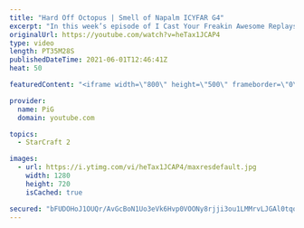 ```yaml
---
title: "Hard Off Octopus | Smell of Napalm ICYFAR G4"
excerpt: "In this week’s episode of I Cast Your Freakin Awesome Replays (ICYFAR) players sent in their replays where they tried to rain down destruction from above!  NEW ICYFAR CHALLENGE: \"Sneaky, Sneaky Kaelaris\" - Use Invisible/burrowed units as much as possible! Send submissions to fluxiorsc@gmail.com as attachment"
originalUrl: https://youtube.com/watch?v=heTax1JCAP4
type: video
length: PT35M28S
publishedDateTime: 2021-06-01T12:46:41Z
heat: 50

featuredContent: "<iframe width=\"800\" height=\"500\" frameborder=\"0\" src=\"https://www.youtube.com/embed/heTax1JCAP4\" allow=\"accelerometer; autoplay; encrypted-media; gyroscope; picture-in-picture\" allowfullscreen></iframe>"

provider:
  name: PiG
  domain: youtube.com

topics:
  - StarCraft 2

images:
  - url: https://i.ytimg.com/vi/heTax1JCAP4/maxresdefault.jpg
    width: 1280
    height: 720
    isCached: true

secured: "bFUDOHoJ1OUQr/AvGcBoN1Uo3eVk6Hvp0VOONy8rjji3ou1LMMrvLJGAl0tqoYioETA7Xa5dZwCKLpGiCQMyexfJxZjKM0BRv6rokftzgQlV5OEhm28ITgC06zEueu+M5KM7GJEt5dKUNIcFv0dPHvQwE48hQI7+R3stojXz95c3Ovaxg+hz5YtGAO0MWpTT8a+ZfdDb4Nozxl6HyL6wVNRMw3WBpFEDeiTTAF7X2m5niPAx/Ar1De9THjxs3V65HeQgkXd7UfkU4kdQylk4bRGdDwjdJqou5vINxt78Ydgm5/2Fvl6bT/ILJMv+IkSrViWFgSgF6pmOiI8kjdIzXFrIqP+qFM7SSmvDNBsw4BUWW4E/VB4gFkDuuuxNyPdN6VhdPFedkFEgMIS+dIGOdj0SupMEswRrFiBo/217ChQ=;vkWBSUMzbQETmJ1EDn9v0g=="
---
```


